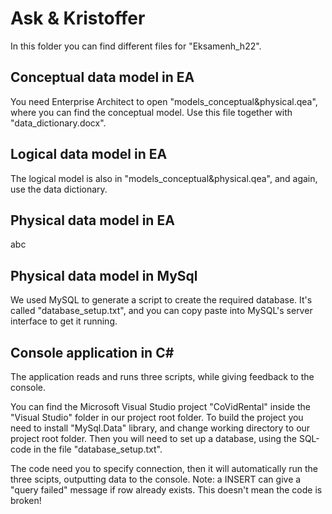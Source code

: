 # Ask & Kristoffer

In this folder you can find different files for "Eksamenh_h22". 

## Conceptual data model in EA

You need Enterprise Architect to open "models_conceptual&physical.qea", where you can find the conceptual model. Use this file together with "data_dictionary.docx".

## Logical data model in EA

The logical model is also in "models_conceptual&physical.qea", and again, use the data dictionary.

## Physical data model in EA  

abc

## Physical data model in MySql

We used MySQL to generate a script to create the required database. It's called "database_setup.txt", and you can copy paste into MySQL's server interface to get it running.

## Console application in C#

The application reads and runs three scripts, while giving feedback to the console.

You can find the Microsoft Visual Studio project "CoVidRental" inside the "Visual Studio" folder in our project root folder. 
To build the project you need to install "MySql.Data" library, and change working directory to our project root folder. Then you will need to set up a database, using the SQL-code in the file "database_setup.txt". 

The code need you to specify connection, then it will automatically run the three scipts, outputting data to the console. Note: a INSERT can give a "query failed" message if row already exists. This doesn't mean the code is broken!
